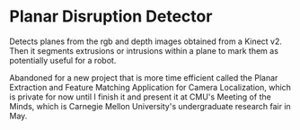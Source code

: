 # Planar Disruption Detector

Detects planes from the rgb and depth images obtained from a Kinect v2. Then it segments extrusions or intrusions within a plane to mark them as potentially useful for a robot.

Abandoned for a new project that is more time efficient called the Planar Extraction and Feature Matching Application for Camera Localization, which is private for now until I finish it and present it at CMU's Meeting of the Minds, which is Carnegie Mellon University's undergraduate research fair in May.
